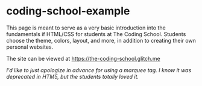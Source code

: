 # coding-school-example

This page is meant to serve as a very basic introduction into the fundamentals if HTML/CSS for students at The Coding School. Students choose the theme, colors, layout, and more, in addition to creating their own personal websites.

The site can be viewed at https://the-coding-school.glitch.me

*I'd like to just apologize in advance for using a marquee tag. I know it was deprecated in HTM5, but the students totally loved it.*
